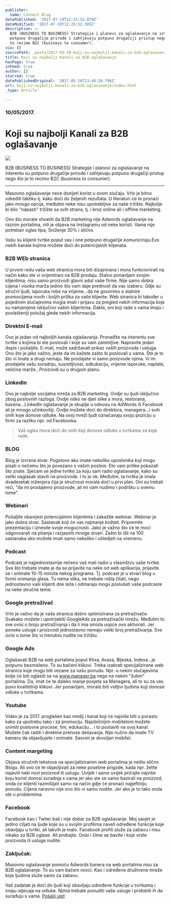 ```yaml
---
publisher:
  name: Connect Blog
datePublished: '2017-07-19T12:25:52.879Z'
dateModified: '2017-07-19T12:25:52.305Z'
description: >-
  B2B (BUSINESS TO BUSINESS) Strategije i planovi za oglašavanje na interentu su
  potpuno drugačije prirode i zahtjevaju potpuno drugačiji pristup nego što je
  to recimo B2C (business to consumer).
via: {}
sourcePath: _posts/2017-05-10-koji-su-najbolji-kanali-za-b2b-oglasavanje.md
title: Koji su najbolji Kanali za B2B oglašavanje
hasPage: true
inFeed: true
author: []
starred: true
datePublishedOriginal: '2017-05-10T13:48:28.796Z'
url: koji-su-najbolji-kanali-za-b2b-oglasavanje/index.html
_type: Article

---
```

### 10/05/2017\.

# Koji su najbolji Kanali za B2B oglašavanje
![](https://the-grid-user-content.s3-us-west-2.amazonaws.com/d9895b97-bd8c-4963-9869-d451039cb92e.jpg)

B2B (BUSINESS TO BUSINESS) Strategije i planovi za oglašavanje na interentu su potpuno drugačije prirode i zahtjevaju potpuno drugačiji pristup nego što je to recimo B2C (business to consumer).

---

Masovno oglašavanje neće donijeti korist u ovom slučaju. Vrlo je bitno odrediti taktiku tj. kako doći do željenih rezultata. U literaturi će te pronaći jako mnogo opcija, međutim neke nisu upotrebljive za naše tržište. Najbolje bi bilo "napasti" tržište sa svih strana, tj. i kroz online ali i offline marketing.

Ono što morate shvatiti da B2B marketing nije Adwords oglašavanje na raznim portalima, niti je objava na Instagramu od neke koristi. Vama nije potreban oglas tipa, Sniženje 30% i slično.

Vašu su klijenti tvrtke poput vas i one potpuno drugačije komuniciraju.Evo nekih kanala kojima možete doći do potencijalnih klijenata.

### B2B WEb stranica

U prvom redu vaša web stranica mora biti dizajnirana i mora funkcionirati na način kako ste vi orijentirani na B2B prodaju. Stalno ponavljam svojim klijentima, nisu samo proizvodi glavni adut vaše firme. Nije samo dobra cijena i visoka marža jedino što vam daje prednost da vas izaberu. Gdje su stručni ljudi, isporuka robe na vrijeme...da ne govorimo o stalnim promocijama novih i boljih prilika za vaše klijente. Web stranica bi također u pojedinim slučajevima mogla imati i prijavu za pregled nekih informacija koje su namjenjene isključivo vašim klijentima. Dakle, oni koji rade s vama imaju i povlašteniji položaj glede nekih informacija.

### Direktni E-mail

Ovo je jedan od najboljih kanala oglašavanja. Pronađite na interentu sve tvrtke s kojima bi ste poslovali i koje su vam zanimljive. Napravite jedan dopis i pošaljite. E-mail, može sadržavati prikaz vaših proizvoda i usluga. Ono što je jako važno, jeste da im kažete zašto bi poslovali s vama. Što je to što vi imate a drugi nemaju. Ne prodajete vi samo proizvode njima. Vi im prodajete vašu suradnju, susretljivost, edkukaciju, vrijeme isporuke, naplate, veličine marže...Proizvodi su u drugom planu.

### LinkedIn

Ovo je najbolje socijalna mreža za B2B marketing. Ovdje su ljudi isključivo zbog poslovnih razloga. Ovdje nitko ne djeli slike s mora, restorana, bazena...LinkedIn oglašavanje je skuplje u odnosu na AdWords ili Facebook ali je mnogo učinkovitiji. Ovdje možete doći do direktora, managera...i svih onih koje donose odluke. Na ovoj mreži ljudi označavaju svoju poziciju u firmi za razliku npr. od Facebooka.

> Vaš oglas mora doći do onih koji donose odluke u tvrtkama za koje rade.

### BLOG

Blog je izvrsna stvar. Pogotovo ako imate nekoliko uposlenika koji mogu pisati o nečemu što je povezano s vašim poslom. Eto vam prilike pokazati što znate. Sjećam se jedne tvrtke za koju sam radio oglašavanje, kako su veliki naglasak stavili na proizvode. I to je ok. Međutim, ta tvrtka je imala dvadesetak inženjera čija je stručnost morala doći u prvi plan. Oni su trebali reći, "da mi prodajemo proizvode, ali mi vam nudimo i podršku u svemu tome".

### Webinari

Pošaljite obavijest potencijalnim klijentima i zakažite webinar. Webinar je jako dobra stvar. Sastanak koji će vas najmanje koštati. Pripremite prezentaciju i iznesite svoje mogućnosti. Jako je važno što će te moći odgovoarati na pitanja i razjasniti mnoge stvari. Zašto bi išli na 100 sastanaka ako možete imati samo nekoliko i uštedjeti na vremenu.

### Podcast

Podcast je najjednostavnije rečeno vaš mali radio u vlasništvu vaše tvrtke. Sve što trebate imate je da se prijavite na neke od web aplikacija, prijavite se i snimate 10-15 minuta nekog programa. Tj. podcast je u stvari blog u formi snimanja glasa. Tu nema slika, ne trebate ništa čitati, nego jednostavno vaši klijenti dok leže i odmaraju mogu poslušati vaše podcaste na neke stručne teme.

### Google pretraživač

Vrlo je važno da je vaša stranica dobro optimizirana za pretraživače. Svakako možete i upotrijebiti GoogleAds za pretraživački mrežu. Međutim to sve ovisi o broju pretraživanja i da li ima smisla uopće ovo aktivirati. Jer poneke usluge i proizvodi jednostavno nemaju veliki broj pretraživanja. Sve ovisi o tome što vi trenutno nudite na tržištu.

### Google Ads

Oglašavati B2B na web portalima poput Klixa, Avaza, Bljeska, Indexa...je potpuno besmisleno. To su bačeni klikovi. Treba izabrati specijalizirane web stranice koje mogu biti vezane za vašu ponudu. Npr. u nekim slučajevima bolje će biti oglasiti se na www.manager.ba nego na nekim "žutim" portalima. Da, imat će te daleko manje posjeta sa Managera, ali to su za vas puno kvalitetniji klikovi. Jer ponavljam, morate biti vidljivi ljudima koji donose odluke u tvrtkama.

### Youtube

Video je za 2017\. proglašen kao medij i kanal koji će najviše biti u porastu kako za upotrebu tako i za promociju. Najobičnijim mobitelom možete snimiti poslovne procese, tim, edukaciju... i to postaviti na svoj kanal. Možete čak raditi i direktne prenose dešavanja. Nije nužno da imate TV kameru da objavljujete i snimate. Sasvim je dovoljan mobitel.

### Content margeting

Objava stručnih tekstova na specijaliziranim web portalima je nešto slično Blogu. Ali ovo će te objavljivati za neke posebne prigode, kada npr. želite najaviti neki novi proizvod ili uslugu. Uvijek i samo uvijek pričajte najviše koju korist donosi suradnja s vama jer ako ste se samo bazirali na proizvod, onda će klijenti razmišljati samo na način gdje će pronaći najjeftiniju ponudu. Cijena naravno nije ono što vi samo nudite. Jer ako je to tako onda ste u problemima.

### Facebook

Facebook kao i Twiter baš i nije dobar za B2B oglašavanje. Moj savjet je jedino ciljati na ljude koje su u svojim profilima naveli određene funkcije koje obavljaju u tvrtki, ali takvih je malo. Facebook profili služe za zabavu i nisu nikako za B2B oglase. Ali probajte. Ovisi i čime se bavite i koje vrste proizvoda ili usluga nudite.

### Zaključak:

Masovno oglašavanje pomoću Adwords banera na web portalima nisu za B2B oglašavanje. To su vam bačeni novci. Kao i određene društvene mreže koje ljudima služe samo za zabavu.

Vaš zadatak je doći do ljudi koji obavljaju određene funkcije u tvrtkama i imaju utjecaja na odluke. Njima trebate ponuditi vaše usluge i pridobiti ih da surađuju s vama.
[Pošalji upit][0]

[0]: https://docs.google.com/forms/d/e/1FAIpQLScdOVsi3x4G0Lhj3_OM6jahpukJaGd1BQo7SdDcZ_cg58LITg/viewform